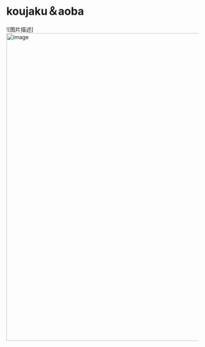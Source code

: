 # koujaku＆aoba
![图片描述]<img width="805" height="805" alt="image" src="https://github.com/user-attachments/assets/af90507c-8113-477b-a75a-6bc4f01b7a75" />
